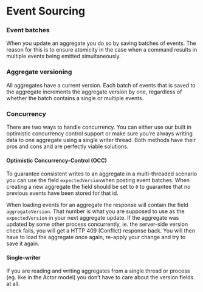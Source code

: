 # Event Sourcing

### Event batches

When you update an aggregate you do so by saving batches of events. The reason for this is to ensure atomicity in the case when a command results in multiple events being emitted simultaneously.

### Aggregate versioning <a id="aggregate-versioning"></a>

All aggregates have a current version. Each batch of events that is saved to the aggregate increments the aggregate version by one, regardless of whether the batch contains a single or multiple events.

### Concurrency

There are two ways to handle concurrency. You can either use our built in optimistic concurrency control support or make sure you’re always writing data to one aggregate using a single writer thread. Both methods have their pros and cons and are perfectly viable solutions.

#### Optimistic Concurrency-Control \(OCC\)

To guarantee consistent writes to an aggregate in a multi-threaded scenario you can use the field `expectedVersion`when posting event batches. When creating a new aggregate the field should be set to `0` to guarantee that no previous events have been stored for that id.

When loading events for an aggregate the response will contain the field `aggregateVersion`. That number is what you are supposed to use as the `expectedVersion` in your next aggregate update. If the aggregate was updated by some other process concurrently, ie. the server-side version check fails, you will get a HTTP 409 \(Conflict\) response back. You will then have to load the aggregate once again, re-apply your change and try to save it again.

#### Single-writer

If you are reading and writing aggregates from a single thread or process \(eg. like in the Actor model\) you don’t have to care about the version fields at all.


